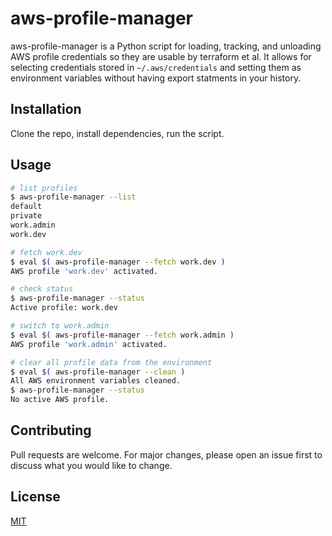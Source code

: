 # aws-profile-manager

aws-profile-manager is a Python script for loading, tracking, and unloading AWS profile credentials so they are usable by terraform et al. It allows for selecting credentials stored in `~/.aws/credentials` and setting them as environment variables without having export statments in your history.

## Installation

Clone the repo, install dependencies, run the script.

## Usage

```bash
# list profiles
$ aws-profile-manager --list
default
private
work.admin
work.dev

# fetch work.dev
$ eval $( aws-profile-manager --fetch work.dev )
AWS profile 'work.dev' activated.

# check status
$ aws-profile-manager --status
Active profile: work.dev

# switch to work.admin
$ eval $( aws-profile-manager --fetch work.admin )
AWS profile 'work.admin' activated.

# clear all profile data from the environment
$ eval $( aws-profile-manager --clean )
All AWS environment variables cleaned.
$ aws-profile-manager --status
No active AWS profile.
```

## Contributing
Pull requests are welcome. For major changes, please open an issue first to discuss what you would like to change.

## License
[MIT](https://choosealicense.com/licenses/mit/)